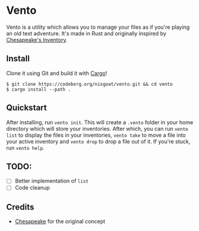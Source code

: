 # Vento

Vento is a utility which allows you to manage your files as if you're playing an old text adventure. It's made in Rust and originally inspired by [Chesapeake's Inventory](https://github.com/mothdotmonster/inventory).

## Install

Clone it using Git and build it with [Cargo](https://rustup.rs/)!

```
$ git clone https://codeberg.org/nixgoat/vento.git && cd vento
$ cargo install --path .
```

## Quickstart

After installing, run `vento init`. This will create a `.vento` folder in your home directory which will store your inventories. After which, you can run `vento list` to display the files in your inventories, `vento take` to move a file into your active inventory and `vento drop` to drop a file out of it. If you're stuck, run `vento help`.

## TODO:

- [ ] Better implementation of `list`
- [ ] Code cleanup

## Credits

- [Chesapeake](https://moth.monster/) for the original concept
